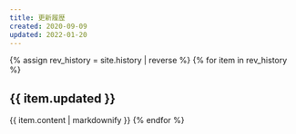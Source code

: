 ```yaml
---
title: 更新履歴
created: 2020-09-09
updated: 2022-01-20
---
```

{% assign rev_history = site.history | reverse %}
{% for item in rev_history %}
## <a name="{{ item.updated }}">{{ item.updated }}</a>
{{ item.content | markdownify }}
{% endfor %}
